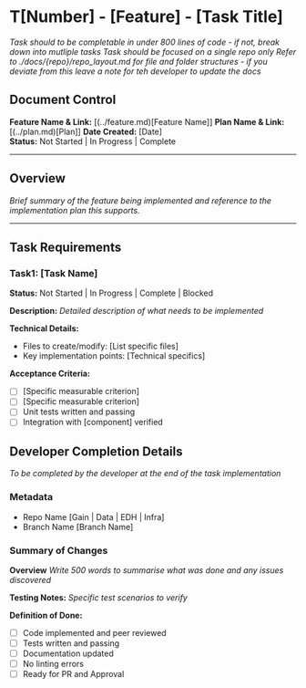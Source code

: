 # T[Number] - [Feature] - [Task Title]

*Task should to be completable in under 800 lines of code - if not, break down into mutliple tasks*
*Task should be focused on a single repo only*
*Refer to ./docs/{repo}/repo_layout.md for file and folder structures - if you deviate from this leave a note for teh developer to update the docs*

## Document Control
**Feature Name & Link:** [(../feature.md)[Feature Name]]
**Plan Name & Link:** [(../plan.md)[Plan]]
**Date Created:** [Date]  
**Status:** Not Started | In Progress | Complete

---

## Overview
*Brief summary of the feature being implemented and reference to the implementation plan this supports.*

---

## Task Requirements

### Task1: [Task Name]
**Status:** Not Started | In Progress | Complete | Blocked

**Description:**
*Detailed description of what needs to be implemented*

**Technical Details:**
- Files to create/modify: [List specific files]
- Key implementation points: [Technical specifics]

**Acceptance Criteria:**
- [ ] [Specific measurable criterion]
- [ ] [Specific measurable criterion]
- [ ] Unit tests written and passing
- [ ] Integration with [component] verified

## Developer Completion Details

*To be completed by the developer at the end of the task implementation*

### Metadata

- Repo Name [Gain | Data | EDH | Infra]
- Branch Name [Branch Name]

### Summary of Changes

**Overview**
*Write 500 words to summarise what was done and any issues discovered*

**Testing Notes:**
*Specific test scenarios to verify*

**Definition of Done:**
- [ ] Code implemented and peer reviewed
- [ ] Tests written and passing
- [ ] Documentation updated
- [ ] No linting errors
- [ ] Ready for PR and Approval
